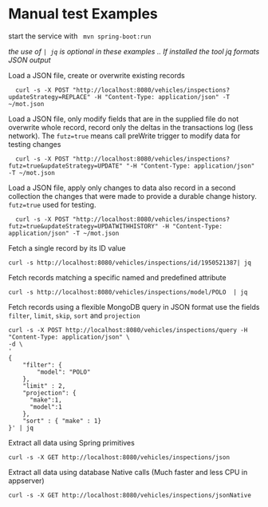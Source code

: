 # Manual test Examples

start the service with ` mvn spring-boot:run`

_the use of `| jq` is optional in these examples .. If installed the tool jq formats JSON output_

Load a JSON file, create or overwrite existing records

```
  curl -s -X POST "http://localhost:8080/vehicles/inspections?updateStrategy=REPLACE" -H "Content-Type: application/json" -T ~/mot.json     
```

Load a JSON file, only modify fields that are in the supplied file do not overwrite whole record, record only the
deltas in the transactions log (less network). The `futz=true` means call preWrite trigger to modify data for testing
changes

```
  curl -s -X POST "http://localhost:8080/vehicles/inspections?futz=true&updateStrategy=UPDATE" "-H "Content-Type: application/json" -T ~/mot.json     
```

Load a JSON file, apply only changes to data also record in a second collection the changes that were made to provide
a durable change history. `futz=true` used for testing.

```
  curl -s -X POST "http://localhost:8080/vehicles/inspections?futz=true&updateStrategy=UPDATWITHHISTORY" -H "Content-Type: application/json" -T ~/mot.json     
```

Fetch a single record by its ID value

  ```
 curl -s http://localhost:8080/vehicles/inspections/id/1950521387| jq
  ```

Fetch records matching a specific named and predefined attribute

```
curl -s http://localhost:8080/vehicles/inspections/model/POLO  | jq
```

Fetch records using a flexible MongoDB query in JSON format use the fields `filter`, `limit`, `skip`, `sort`
and `projection`

```
curl -s -X POST http://localhost:8080/vehicles/inspections/query -H "Content-Type: application/json" \
-d \
'
{
    "filter": {
        "model": "POLO"
    },
    "limit" : 2,
    "projection": {
      "make":1,
      "model":1
    },
    "sort" : { "make" : 1}
}' | jq
```

Extract all data using Spring primitives

```
curl -s -X GET http://localhost:8080/vehicles/inspections/json

```

Extract all data using database Native calls (Much faster and less CPU in appserver)

```
curl -s -X GET http://localhost:8080/vehicles/inspections/jsonNative

```